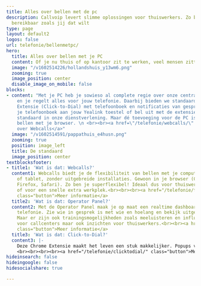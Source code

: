 ```yaml
---
title: Alles over bellen met de pc
description: Callvoip levert slimme oplossingen voor thuiswerkers. Zo ben je overal
  bereikbaar zoals jij dat wilt
type: page
layout: default2
logos: false
url: telefonie/bellenmetpc/
hero:
  title: Alles over bellen met je PC
  content: Of je nu thuis of op kantoor zit te werken, veel mensen zitten achter een PC. Die gebruiken we al voor bijna alles en daar komt nu ook bellen bij. Niet alleen de Teams of Zoom meeting, nee, we hebben het over het gebruik van jouw vaste nummer op de PC. Dat kan met namelijk met <a href="/webcalls/">Webcalls</a>. Maar ook het <a href-"/telefonie/integratie/">integreren</a> van onze telefonie met jouw CRM is mogelijk. Maak van jouw PC dus ook jouw persoonlijke belcentrale!
  image: "/v1602514226/hollandshuis_y13wm6.png"
  zooming: true
  image_position: center
  disable_image_on_mobile: false
blocks:
- content: "Met je PC heb je sowieso al complete regie over onze centrale. Log in
    en je regelt alles voor jouw telefonie. Daarbij bieden we standaard een Chrome
    Extensie (Click-to-Dial) met telefoonboek en notificaties van gesprekken. Koppel
    je telefoonboek aan jouw Yealink toestel of bel uit met de extensie. Allemaal
    standaard in onze dienstverlening. Maar dé toevoeging voor de PC is Webcalls:
    bellen met je browser. \n <br><br><a href=\"/telefonie/webcalls/\" class=\"button\">Meer
    over Webcalls</a>"
  image: "/v1602514591/pappathuis_e4husn.png"
  zooming: true
  position: image_left
  title: De standaard
  image_position: center
textblocksfooter:
- title1: 'Wat is dat: Webcalls?'
  content1: Webcalls biedt je de flexibiliteit van bellen met je computer, laptop
    of tablet, zonder uitgebreide installaties. Gewoon in je browser (Chrome, Edge,
    Firefox, Safari). Zo ben je superflexibel! Ideaal dus voor thuiswerk, onderweg
    of voor een snelle extra werkplek.<br><br><br><a href="/telefonie/functionaliteiten/webcalls/"
    class="button">Meer informatie</a>
  title2: 'Wat is dat: Operator Panel?'
  content2: Met de Operator Panel maak je op maat een realtime dashboard voor jouw
    telefonie. Zie wie in gesprek is met wie en hoelang en bekijk uitgebreide (wachtrij-)statistieken.
    Maar er zijn ook trainingsmogelijkheden zoals meeluisteren en influisteren. Waardevol
    voor callcenters maar ook inzichten voor thuiswerkers.<br><br><a href="/telefonie/operator-console/"
    class="button">Meer informatie</a>
  title3: 'Wat is dat: Click-to-Dial?'
  content3: |-
    Deze Chrome Extensie maakt het leven een stuk makkelijker. Popups van je gesprekken, met 1 klik uitbellen naar nummers op websites en een bedrijfstelefoonboek voor je Yealink. Allemaal standaard, zonder meerprijs!
    <br><br><br><br><a href="/telefonie/clicktodial/" class="button">Meer informatie</a>
hideinsearch: false
hideingoogle: false
hidesocialshare: true

---
```

